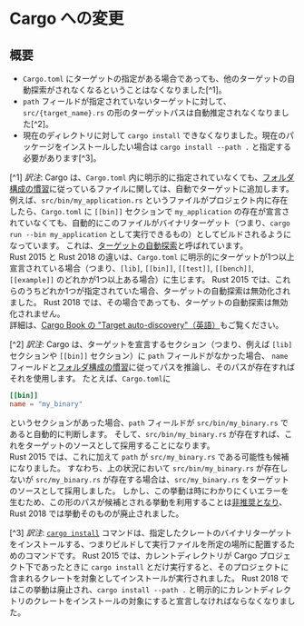 <!--
# Cargo changes
-->

# Cargo への変更

<!--
## Summary
-->

## 概要

<!--
- If there is a target definition in a `Cargo.toml` manifest, it no longer
  automatically disables automatic discovery of other targets.
- Target paths of the form `src/{target_name}.rs` are no longer inferred for
  targets where the `path` field is not set.
- `cargo install` for the current directory is no longer allowed, you must
  specify `cargo install --path .` to install the current package.
-->

- `Cargo.toml` にターゲットの指定がある場合であっても、他のターゲットの自動探索がされなくなるということはなくなりました[^1]。
- `path` フィールドが指定されていないターゲットに対して、`src/{target_name}.rs` の形のターゲットパスは自動推定されなくなりました[^2]。
- 現在のディレクトリに対して `cargo install` できなくなりました。現在のパッケージをインストールしたい場合は `cargo install --path .` と指定する必要があります[^3]。

[^1] *訳注*:
  Cargo は、`Cargo.toml` 内に明示的に指定されていなくても、[フォルダ構成の慣習][package-layout]に従っているファイルに関しては、自動でターゲットに追加します。
  例えば、`src/bin/my_application.rs` というファイルがプロジェクト内に存在したら、`Cargo.toml` に `[[bin]]` セクションで `my_application` の存在が宣言されていなくても、自動的にこのファイルがバイナリターゲット（つまり、`cargo run --bin my_application` として実行できるもの）としてビルドされるようになっています。
  これは、[ターゲットの自動探索][target-auto-discovery]と呼ばれています。<br>
  Rust 2015 と Rust 2018 の違いは、`Cargo.toml` に明示的にターゲットが1つ以上宣言されている場合（つまり、`[lib]`, `[[bin]]`, `[[test]]`, `[[bench]]`, `[[example]]` のどれかが1つ以上ある場合）に生じます。
  Rust 2015 では、これらのうちどれか1つが指定されていた場合、ターゲットの自動探索は無効化されました。
  Rust 2018 では、その場合であっても、ターゲットの自動探索は無効化されません。<br>
  詳細は、[Cargo Book の "Target auto-discovery"（英語）][target-auto-discovery]もご覧ください。

[^2] *訳注*:
  Cargo は、ターゲットを宣言するセクション（つまり、例えば `[lib]` セクションや `[[bin]]` セクション）に `path` フィールドがなかった場合、
  `name` フィールドと[フォルダ構成の慣習][package-layout]に従ってパスを推論し、そのパスが存在すればそれを使用します。
  たとえば、`Cargo.toml`に
  ```toml
  [[bin]]
  name = "my_binary"
  ```
  というセクションがあった場合、`path` フィールドが `src/bin/my_binary.rs` であると自動的に判断します。
  そして、`src/bin/my_binary.rs` が存在すれば、これをターゲットのソースとして採用することになります。  
  Rust 2015 では、これに加えて `path` が `src/my_binary.rs` である可能性も候補になりました。
  すなわち、上の状況において `src/bin/my_binary.rs` が存在しないが `src/my_binary.rs` が存在する場合は、`src/my_binary.rs` をターゲットのソースとして採用しました。
  しかし、この挙動は時にわかりにくいエラーを生むため、この形のパスが候補とされる挙動を利用することは[非推奨となり](https://github.com/rust-lang/cargo/pull/4259#issuecomment-314138552)、Rust 2018 では挙動そのものが廃止されました。

[^3] *訳注*:
  [`cargo install`][cargo-install] コマンドは、指定したクレートのバイナリターゲットをインストールする、つまりビルドして実行ファイルを所定の場所に配置するためのコマンドです。
  Rust 2015 では、カレントディレクトリが Cargo プロジェクト下であったときに `cargo install` とだけ実行すると、そのプロジェクトに含まれるクレートを対象としてインストールが実行されました。
  Rust 2018 ではこの挙動は廃止され、`cargo install --path .` と明示的にカレントディレクトリのクレートをインストールの対象にすると宣言しなければならなくなりました。

[package-layout]: https://doc.rust-lang.org/cargo/guide/project-layout.html
[target-auto-discovery]: https://doc.rust-lang.org/cargo/reference/cargo-targets.html#target-auto-discovery
[cargo-install]: https://doc.rust-lang.org/cargo/commands/cargo-install.html
